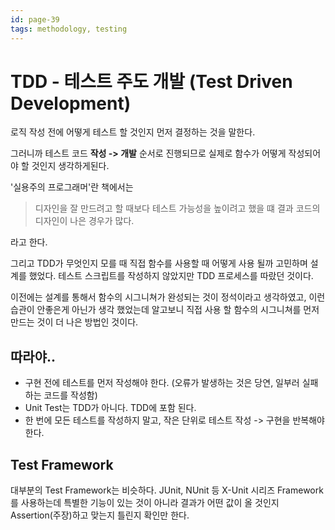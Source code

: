 ```yaml
---
id: page-39
tags: methodology, testing
---
```

# TDD - 테스트 주도 개발 (Test Driven Development)

로직 작성 전에 어떻게 테스트 할 것인지 먼저 결정하는 것을 말한다.

그러니까 테스트 코드 **작성 -> 개발** 순서로 진행되므로 실제로 함수가 어떻게 작성되어야 할 것인지 생각하게된다.

'실용주의 프로그래머'란 책에서는
> 디자인을 잘 만드려고 할 때보다 테스트 가능성을 높이려고 했을 떄 결과 코드의 디자인이 나은 경우가 많다.

라고 한다.

그리고 TDD가 무엇인지 모를 때 직접 함수를 사용할 때 어떻게 사용 될까 고민하며 설계를 했었다.
테스트 스크립트를 작성하지 않았지만 TDD 프로세스를 따랐던 것이다.

이전에는 설계를 통해서 함수의 시그니쳐가 완성되는 것이 정석이라고 생각하였고, 이런 습관이 안좋은게 아닌가 생각 했었는데
알고보니 직접 사용 할 함수의 시그니쳐를 먼저 만드는 것이 더 나은 방법인 것이다.

## 따라야..

* 구현 전에 테스트를 먼저 작성해야 한다. (오류가 발생하는 것은 당연, 일부러 실패하는 코드를 작성함)
* Unit Test는 TDD가 아니다. TDD에 포함 된다.
* 한 번에 모든 테스트를 작성하지 말고, 작은 단위로 테스트 작성 -> 구현을 반복해야 한다.

## Test Framework

대부분의 Test Framework는 비슷하다. JUnit, NUnit 등 X-Unit 시리즈 Framework를 사용하는데
특별한 기능이 있는 것이 아니라 결과가 어떤 값이 올 것인지 Assertion(주장)하고 맞는지 틀린지 확인만 한다.
